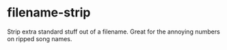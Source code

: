 # filename-strip
Strip extra standard stuff out of a filename.  Great for the annoying numbers on ripped song names.
